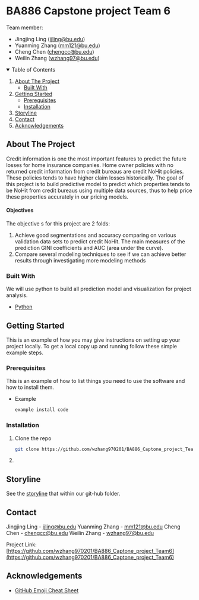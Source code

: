 <!--
*** Thanks for checking out the Best-README-Template. If you have a suggestion
*** that would make this better, please fork the repo and create a pull request
*** or simply open an issue with the tag "enhancement".
*** Thanks again! Now go create something AMAZING! :D
-->

# BA886 Capstone project Team 6
Team member: 
- Jingjing Ling           (jjling@bu.edu)
- Yuanming Zhang          (mm121@bu.edu)
- Cheng Chen              (chengcc@bu.edu)
- Weilin Zhang            (wzhang97@bu.edu)



<!-- TABLE OF CONTENTS -->
<details open="open">
  <summary>Table of Contents</summary>
  <ol>
    <li>
      <a href="#about-the-project">About The Project</a>
      <ul>
        <li><a href="#built-with">Built With</a></li>
      </ul>
    </li>
    <li>
      <a href="#getting-started">Getting Started</a>
      <ul>
        <li><a href="#prerequisites">Prerequisites</a></li>
        <li><a href="#installation">Installation</a></li>
      </ul>
    </li>
    <li><a href="#storyline">Storyline</a></li>
    <li><a href="#contact">Contact</a></li>
    <li><a href="#acknowledgements">Acknowledgements</a></li>
  </ol>
</details>



<!-- ABOUT THE PROJECT -->
## About The Project

Credit information is one the most important features to predict the future losses for home insurance companies. Home owner policies with no returned credit information from credit bureaus are credit NoHit policies. These policies tends to have higher claim losses historically. The goal of this project is to build predictive model to predict which properties tends to be NoHit from credit bureaus using multiple data sources, thus to help price these properties accurately in our pricing models.

#### Objectives
The objective s for this project are 2 folds:
1.	Achieve good segmentations and accuracy comparing on various validation data sets to predict credit NoHit.  The main measures of the prediction GINI coefficients and AUC (area under the curve).
2.	Compare several modeling techniques to see if we can achieve better results through investigating more modeling methods 


### Built With

We will use python to build all prediction model and visualization for project analysis. 
* [Python](https://www.python.org/)



<!-- GETTING STARTED -->
## Getting Started

This is an example of how you may give instructions on setting up your project locally.
To get a local copy up and running follow these simple example steps.

### Prerequisites

This is an example of how to list things you need to use the software and how to install them.
* Example
  ```sh
  example install code
  ```

### Installation

1. Clone the repo
   ```sh
   git clone https://github.com/wzhang970201/BA886_Captone_project_Team6
   ```
2. 


<!-- STORYLINE -->
## Storyline

See the [storyline](https://github.com/storyline_example) that within our git-hub folder.



<!-- CONTACT -->
## Contact

Jingjing Ling   - jjling@bu.edu
Yuanming Zhang  - mm121@bu.edu
Cheng Chen      - chengcc@bu.edu
Weilin Zhang    - wzhang97@bu.edu

Project Link: [https://github.com/wzhang970201/BA886_Captone_project_Team6](https://github.com/wzhang970201/BA886_Captone_project_Team6)



<!-- ACKNOWLEDGEMENTS -->
## Acknowledgements
* [GitHub Emoji Cheat Sheet](https://www.webpagefx.com/tools/emoji-cheat-sheet)





<!-- MARKDOWN LINKS & IMAGES -->
<!-- https://www.markdownguide.org/basic-syntax/#reference-style-links -->
[contributors-shield]: https://img.shields.io/github/contributors/othneildrew/Best-README-Template.svg?style=for-the-badge
[contributors-url]: https://github.com/othneildrew/Best-README-Template/graphs/contributors
[forks-shield]: https://img.shields.io/github/forks/othneildrew/Best-README-Template.svg?style=for-the-badge
[forks-url]: https://github.com/othneildrew/Best-README-Template/network/members
[stars-shield]: https://img.shields.io/github/stars/othneildrew/Best-README-Template.svg?style=for-the-badge
[stars-url]: https://github.com/othneildrew/Best-README-Template/stargazers
[issues-shield]: https://img.shields.io/github/issues/othneildrew/Best-README-Template.svg?style=for-the-badge
[issues-url]: https://github.com/othneildrew/Best-README-Template/issues
[license-shield]: https://img.shields.io/github/license/othneildrew/Best-README-Template.svg?style=for-the-badge
[license-url]: https://github.com/othneildrew/Best-README-Template/blob/master/LICENSE.txt
[linkedin-shield]: https://img.shields.io/badge/-LinkedIn-black.svg?style=for-the-badge&logo=linkedin&colorB=555
[linkedin-url]: https://linkedin.com/in/othneildrew
[product-screenshot]: images/screenshot.png
